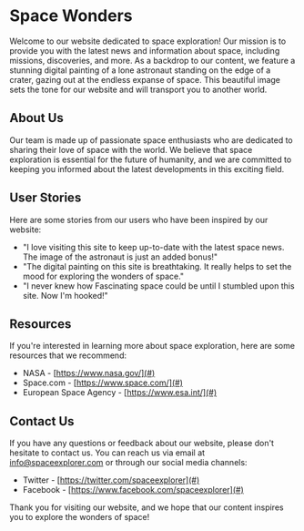 <!--font:Montserrat-->

# Space Wonders

Welcome to our website dedicated to space exploration! Our mission is to provide you with the latest news and information about space, including missions, discoveries, and more. As a backdrop to our content, we feature a stunning digital painting of a lone astronaut standing on the edge of a crater, gazing out at the endless expanse of space. This beautiful image sets the tone for our website and will transport you to another world.

## About Us

Our team is made up of passionate space enthusiasts who are dedicated to sharing their love of space with the world. We believe that space exploration is essential for the future of humanity, and we are committed to keeping you informed about the latest developments in this exciting field.

## User Stories

Here are some stories from our users who have been inspired by our website:

-   "I love visiting this site to keep up-to-date with the latest space news. The image of the astronaut is just an added bonus!"
-   "The digital painting on this site is breathtaking. It really helps to set the mood for exploring the wonders of space."
-   "I never knew how Fas<wbr>ci<wbr>na<wbr>ting space could be until I stumbled upon this site. Now I'm hooked!"

## Resources

If you're interested in learning more about space exploration, here are some resources that we recommend:

-   NASA - [https://www.nasa.gov/](#)
-   Space.com - [https://www.space.com/](#)
-   European Space Agency - [https://www.esa.int/](#)

## Contact Us

If you have any questions or feedback about our website, please don't hesitate to contact us. You can reach us via email at [info@spaceexplorer.com](mailto:info@spaceexplorer.com) or through our social media channels:

-   Twitter - [https://twitter.com/spaceexplorer](#)
-   Facebook - [https://www.facebook.com/spaceexplorer](#)

Thank you for visiting our website, and we hope that our content inspires you to explore the wonders of space!

<!--

Write me content for website with wallpaper which alt text is:

"A digital painting of a lone astronaut standing on the edge of a crater, gazing out at the endless expanse of space."

The name/title of the page should not be 1:1 copy of the alt text but rather a real content of the website which is using this wallpaper.

- Use markdown format
- Start with heading
- Heading should be short and concise
- The content should look like a real website
- The website should not be about the wallpaper, wallpaper is just a related background
- Heading should be contain work "wallpaper" or "background"
- Include real sections like references, contact, user stories, etc. use things relevant to the page purpose.
- Feel free to use structure like headings, bullets, numbering, blockquotes, paragraphs, horizontal lines, etc.
- You can use formatting like bold or _italic_
- You can include UTF-8 emojis
- Links should be only #hash anchors (and you can refer to the document itself)
- Do not include images


---


# Space Explorer Wallpaper

Welcome to our website dedicated to space exploration! Our website is designed to provide you with the latest news and information about space exploration, including missions, discoveries, and more. Our wallpaper features a stunning digital painting of a lone astronaut standing on the edge of a crater, gazing out at the endless expanse of space. This beautiful image will transport you to another world and inspire your inner explorer.

## About Us

Our team is made up of passionate space enthusiasts who are dedicated to sharing their love of space with the world. We believe that space exploration is essential for the future of humanity, and we are committed to keeping you informed about the latest developments in this exciting field.

## User Stories

Here are some stories from our users who have been inspired by our space explorer wallpaper:

- "Every time I look at my computer screen, I feel like I'm transported to another world. It's so inspiring!"
- "I've always been interested in space, but this wallpaper has taken my fascination to a whole new level."
- "The image is so realistic that I almost feel like I'm there. It's amazing!"

## References

If you're interested in learning more about space exploration, here are some resources that we recommend:

- NASA - [https://www.nasa.gov/](#)
- Space.com - [https://www.space.com/](#)
- European Space Agency - [https://www.esa.int/](#)

## Contact Us

If you have any questions or feedback about our website or wallpaper, please don't hesitate to contact us. You can reach us via email at [info@spaceexplorer.com](mailto:info@spaceexplorer.com) or through our social media channels:

- Twitter - [https://twitter.com/spaceexplorer](#)
- Facebook - [https://www.facebook.com/spaceexplorer](#)

Thank you for visiting our website, and we hope that our space explorer wallpaper inspires you to reach for the stars!


---


Heading should not include word "wallpaper". The website should not be about the wallpaper itself, wallpaper is just a related background, rewrite whole content.


---


# Explore the Wonders of Space

Welcome to our website dedicated to space exploration! Our mission is to provide you with the latest news and information about space, including missions, discoveries, and more. As a backdrop to our content, we feature a stunning digital painting of a lone astronaut standing on the edge of a crater, gazing out at the endless expanse of space. This beautiful image sets the tone for our website and will transport you to another world.

## About Us

Our team is made up of passionate space enthusiasts who are dedicated to sharing their love of space with the world. We believe that space exploration is essential for the future of humanity, and we are committed to keeping you informed about the latest developments in this exciting field.

## User Stories

Here are some stories from our users who have been inspired by our website:

- "I love visiting this site to keep up-to-date with the latest space news. The image of the astronaut is just an added bonus!"
- "The digital painting on this site is breathtaking. It really helps to set the mood for exploring the wonders of space."
- "I never knew how Fas<wbr>ci<wbr>na<wbr>ting space could be until I stumbled upon this site. Now I'm hooked!"

## Resources

If you're interested in learning more about space exploration, here are some resources that we recommend:

- NASA - [https://www.nasa.gov/](#)
- Space.com - [https://www.space.com/](#)
- European Space Agency - [https://www.esa.int/](#)

## Contact Us

If you have any questions or feedback about our website, please don't hesitate to contact us. You can reach us via email at [info@spaceexplorer.com](mailto:info@spaceexplorer.com) or through our social media channels:

- Twitter - [https://twitter.com/spaceexplorer](#)
- Facebook - [https://www.facebook.com/spaceexplorer](#)

Thank you for visiting our website, and we hope that our content inspires you to explore the wonders of space!


---


Write me a Google font which is best fitting for the website.

Pick from the list:
- Great Vibes
- Lato
- Futura
- Playfair Display
- Poppins
- Exo 2
- Raleway
- Roboto
- Barlow Condensed
- Orbitron
- Dancing Script
- Montserrat
- IBM Plex Sans
- Inter
- Alegreya
- Open Sans
- Lobster


Write just the font name nothing else.


---


Montserrat

-->
